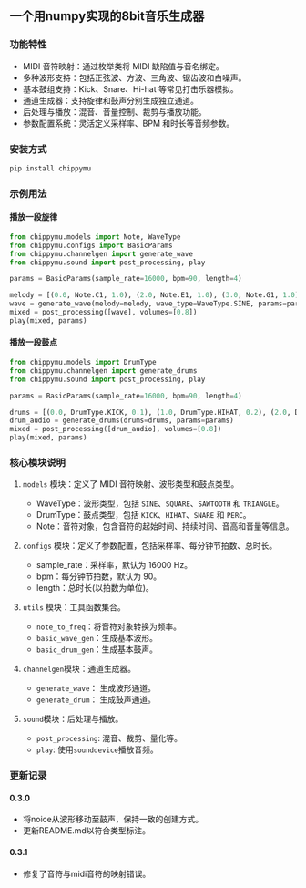 ## 一个用numpy实现的8bit音乐生成器

### 功能特性

- MIDI 音符映射：通过枚举类将 MIDI 缺陷值与音名绑定。
- 多种波形支持：包括正弦波、方波、三角波、锯齿波和白噪声。
- 基本鼓组支持：Kick、Snare、Hi-hat 等常见打击乐器模拟。
- 通道生成器：支持旋律和鼓声分别生成独立通道。
- 后处理与播放：混音、音量控制、裁剪与播放功能。
- ️参数配置系统：灵活定义采样率、BPM 和时长等音频参数。

### 安装方式

```bash
pip install chippymu
```


### 示例用法

#### 播放一段旋律

```python
from chippymu.models import Note, WaveType
from chippymu.configs import BasicParams
from chippymu.channelgen import generate_wave
from chippymu.sound import post_processing, play

params = BasicParams(sample_rate=16000, bpm=90, length=4)

melody = [(0.0, Note.C1, 1.0), (2.0, Note.E1, 1.0), (3.0, Note.G1, 1.0)]
wave = generate_wave(melody=melody, wave_type=WaveType.SINE, params=params)
mixed = post_processing([wave], volumes=[0.8])
play(mixed, params)
```

#### 播放一段鼓点

```python
from chippymu.models import DrumType
from chippymu.channelgen import generate_drums
from chippymu.sound import post_processing, play

params = BasicParams(sample_rate=16000, bpm=90, length=4)

drums = [(0.0, DrumType.KICK, 0.1), (1.0, DrumType.HIHAT, 0.2), (2.0, DrumType.SNARE, 0.2)]
drum_audio = generate_drums(drums=drums, params=params)
mixed = post_processing([drum_audio], volumes=[0.8])
play(mixed, params)
```

### 核心模块说明

1. `models` 模块：定义了 MIDI 音符映射、波形类型和鼓点类型。

    - WaveType：波形类型，包括 `SINE`、`SQUARE`、`SAWTOOTH` 和 `TRIANGLE`。
    - DrumType：鼓点类型，包括 `KICK`、`HIHAT`、`SNARE` 和 `PERC`。
    - Note：音符对象，包含音符的起始时间、持续时间、音高和音量等信息。

2. `configs` 模块：定义了参数配置，包括采样率、每分钟节拍数、总时长。

    - sample_rate：采样率，默认为 16000 Hz。
    - bpm：每分钟节拍数，默认为 90。
    - length：总时长(以拍数为单位)。

3. `utils` 模块：工具函数集合。

    - `note_to_freq`：将音符对象转换为频率。
    - `basic_wave_gen`：生成基本波形。
    - `basic_drum_gen`：生成基本鼓声。

4. `channelgen`模块：通道生成器。

    - `generate_wave`： 生成波形通道。
    - `generate_drum`： 生成鼓声通道。

5. `sound`模块：后处理与播放。

    - `post_processing`: 混音、裁剪、量化等。
    - `play`: 使用`sounddevice`播放音频。

### 更新记录

#### 0.3.0

- 将noice从波形移动至鼓声，保持一致的创建方式。
- 更新README.md以符合类型标注。

#### 0.3.1

- 修复了音符与midi音符的映射错误。
